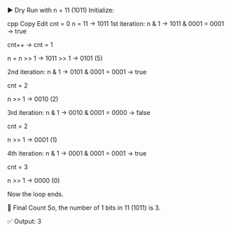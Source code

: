 ▶️ Dry Run with n = 11 (1011)
Initialize:

cpp
Copy
Edit
cnt = 0
n   = 11 → 1011
1st iteration:
n & 1 → 1011 & 0001 = 0001 → true

cnt++ → cnt = 1

n = n >> 1 → 1011 >> 1 → 0101 (5)

2nd iteration:
n & 1 → 0101 & 0001 = 0001 → true

cnt = 2

n >> 1 → 0010 (2)

3rd iteration:
n & 1 → 0010 & 0001 = 0000 → false

cnt = 2

n >> 1 → 0001 (1)

4th iteration:
n & 1 → 0001 & 0001 = 0001 → true

cnt = 3

n >> 1 → 0000 (0)

Now the loop ends.

🧾 Final Count
So, the number of 1 bits in 11 (1011) is 3.

✅ Output: 3
